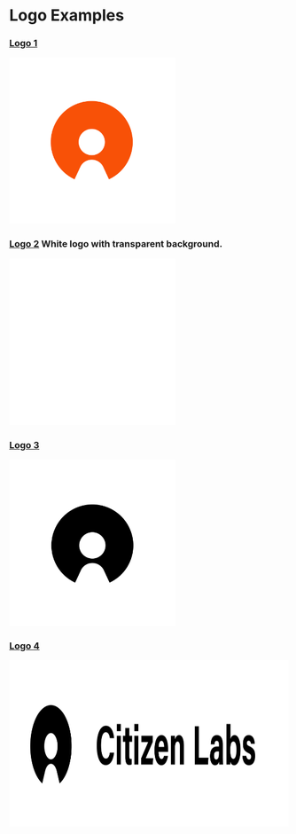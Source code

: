 # Logo Examples

### [Logo 1](https://github.com/citizenlabsgr/brand/blob/master/logo/Logo-01.png)

<img src="Logo-01.png" height="300">

### [Logo 2](https://github.com/citizenlabsgr/brand/blob/master/logo/Logo-02.png) White logo with transparent background.

<img src="Logo-02.png" height="300">

### [Logo 3](https://github.com/citizenlabsgr/brand/blob/master/logo/Logo-03.png)

<img src="Logo-03.png" height="300">

### [Logo 4](https://github.com/citizenlabsgr/brand/blob/master/logo/Logo-04.png)

<img src="Logo-04.png" height="300">
